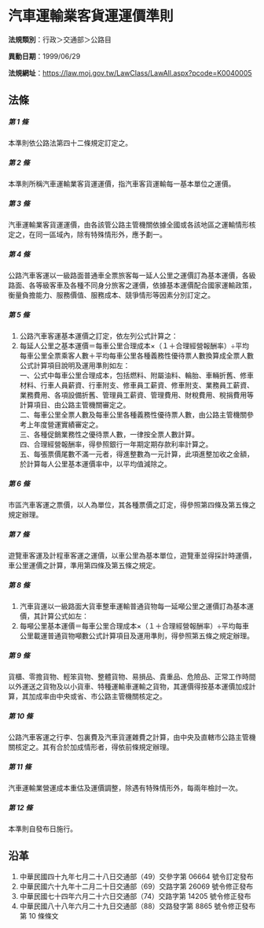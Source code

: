 # 汽車運輸業客貨運運價準則




**法規類別**：行政＞交通部＞公路目

**異動日期**：1999/06/29  

**法規網址**：https://law.moj.gov.tw/LawClass/LawAll.aspx?pcode=K0040005



## 法條
##### 第 1 條
本準則依公路法第四十二條規定訂定之。

##### 第 2 條
本準則所稱汽車運輸業客貨運運價，指汽車客貨運輸每一基本單位之運價。

##### 第 3 條
汽車運輸業客貨運運價，由各該管公路主管機關依據全國或各該地區之運輸情形核定之，在同一區域內，除有特殊情形外，應予劃一。

##### 第 4 條
公路汽車客運以一級路面普通車全票旅客每一延人公里之運價訂為基本運價，各級路面、各等級客車及各種不同身分旅客之運價，依據基本運價配合國家運輸政策，衡量負擔能力、服務價值、服務成本、競爭情形等因素分別訂定之。

##### 第 5 條
1. 公路汽車客運基本運價之訂定，依左列公式計算之：
1. 每延人公里之基本運價＝每車公里合理成本×（１＋合理經營報酬率）÷平均每車公里全票乘客人數＋平均每車公里各種義務性優待票人數換算成全票人數公式計算項目說明及運用準則如左：  
一、公式中每車公里合理成本，包括燃料、附屬油料、輪胎、車輛折舊、修車材料、行車人員薪資、行車附支、修車員工薪資、修車附支、業務員工薪資、業務費用、各項設備折舊、管理員工薪資、管理費用、財稅費用、稅捐費用等計算項目、由公路主管機關審定之。  
二、每車公里全票人數及每車公里各種義務性優待票人數，由公路主管機關參考上年度營運實績審定之。  
三、各種促銷業務性之優待票人數，一律按全票人數計算。  
四、合理經營報酬率，得參照銀行一年期定期存款利率計算之。  
五、每張票價尾數不滿一元者，得進整數為一元計算，此項進整加收之金額，於計算每人公里基本運價率中，以平均值減除之。

##### 第 6 條
市區汽車客運之票價，以人為單位，其各種票價之訂定，得參照第四條及第五條之規定辦理。

##### 第 7 條
遊覽車客運及計程車客運之運價，以車公里為基本單位，遊覽車並得採計時運價，車公里運價之計算，準用第四條及第五條之規定。

##### 第 8 條
1. 汽車貨運以一級路面大貨車整車運輸普通貨物每一延噸公里之運價訂為基本運價，其計算公式如左：
1. 每噸公里基本運價＝每車公里合理成本×（１＋合理經營報酬率）÷平均每車公里載運普通貨物噸數公式計算項目及運用準則，得參照第五條之規定辦理。

##### 第 9 條
貨櫃、零擔貨物、輕笨貨物、整體貨物、易損品、貴重品、危險品、正常工作時間以外運送之貨物及以小貨車、特種運輸車運輸之貨物，其運價得按基本運價加成計算，其加成率由中央或省、市公路主管機關核定之。

##### 第 10 條
公路汽車客運之行李、包裏費及汽車貨運雜費之計算，由中央及直轄市公路主管機關核定之。其有合於加成情形者，得依前條規定辦理。

##### 第 11 條
汽車運輸業營運成本重估及運價調整，除遇有特殊情形外，每兩年檢討一次。

##### 第 12 條
本準則自發布日施行。

## 沿革
1. 中華民國四十九年七月二十八日交通部（49）交參字第 06664  號令訂定發布
1. 中華民國六十九年十二月二十日交通部（69）交路字第 26069  號令修正發布
1. 中華民國七十四年六月二十六日交通部（74）交路字第 14205  號令修正發布
1. 中華民國八十八年六月二十九日交通部（88）交路發字第 8865 號令修正發布第 10 條條文
